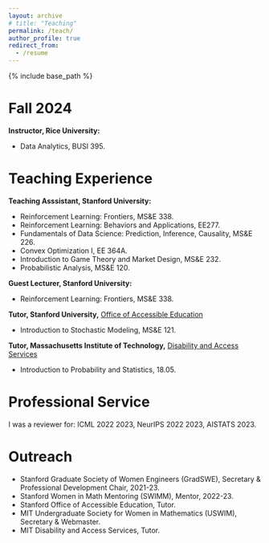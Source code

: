 ```yaml
---
layout: archive
# title: "Teaching"
permalink: /teach/
author_profile: true
redirect_from:
  - /resume
---
```


{% include base_path %}

Fall 2024
======
**Instructor, Rice University:** 
* Data Analytics, BUSI 395.


Teaching Experience
======
**Teaching Asssistant, Stanford University:** 
* Reinforcement Learning: Frontiers, MS&E 338.  
* Reinforcement Learning: Behaviors and Applications, EE277. 
* Fundamentals of Data Science: Prediction, Inference, Causality, MS&E 226. 
* Convex Optimization I, EE 364A. 
* Introduction to Game Theory and Market Design, MS&E 232. 
* Probabilistic Analysis, MS&E 120.

**Guest Lecturer, Stanford University:**
* Reinforcement Learning: Frontiers, MS&E 338.

**Tutor, Stanford University,** [Office of Accessible Education](https://oae.stanford.edu/)
* Introduction to Stochastic Modeling, MS&E 121. 

**Tutor, Massachusetts Institute of Technology,** [Disability and Access Services](https://studentlife.mit.edu/das)
* Introduction to Probability and Statistics, 18.05. 

Professional Service 
======
I was a reviewer for: ICML 2022 2023, NeurIPS 2022 2023, AISTATS 2023. 

Outreach
======
* Stanford Graduate Society of Women Engineers (GradSWE), Secretary & Professional Development Chair, 2021-23.
* Stanford Women in Math Mentoring (SWIMM), Mentor, 2022-23. 
* Stanford Office of Accessible Education, Tutor.
* MIT Undergraduate Society for Women in Mathematics (USWIM), Secretary & Webmaster.
* MIT Disability and Access Services, Tutor.
